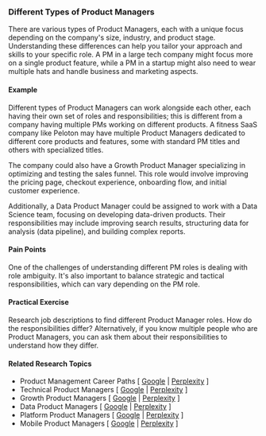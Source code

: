 ### Different Types of Product Managers

There are various types of Product Managers, each with a unique focus depending on the company's size, industry, and product stage. Understanding these differences can help you tailor your approach and skills to your specific role. A PM in a large tech company might focus more on a single product feature, while a PM in a startup might also need to wear multiple hats and handle business and marketing aspects.

#### Example

Different types of Product Managers can work alongside each other, each having their own set of roles and responsibilities; this is different from a company having multiple PMs working on different products. A fitness SaaS company like Peloton may have multiple Product Managers dedicated to different core products and features, some with standard PM titles and others with specialized titles.

The company could also have a Growth Product Manager specializing in optimizing and testing the sales funnel. This role would involve improving the pricing page, checkout experience, onboarding flow, and initial customer experience.

Additionally, a Data Product Manager could be assigned to work with a Data Science team, focusing on developing data-driven products. Their responsibilities may include improving search results, structuring data for analysis (data pipeline), and building complex reports.

#### Pain Points

One of the challenges of understanding different PM roles is dealing with role ambiguity. It's also important to balance strategic and tactical responsibilities, which can vary depending on the PM role.

#### Practical Exercise

Research job descriptions to find different Product Manager roles. How do the responsibilities differ? Alternatively, if you know multiple people who are Product Managers, you can ask them about their responsibilities to understand how they differ.

#### Related Research Topics

- Product Management Career Paths [ [Google](https://www.google.com/search?q=Product%20Management%20Career%20Paths%20in%20product%20management) | [Perplexity](https://www.perplexity.ai/?q=Product%20Management%20Career%20Paths%20in%20product%20management) ]
- Technical Product Managers [ [Google](https://www.google.com/search?q=Technical%20Product%20Managers%20in%20product%20management) | [Perplexity](https://www.perplexity.ai/?q=Technical%20Product%20Managers%20in%20product%20management) ]
- Growth Product Managers [ [Google](https://www.google.com/search?q=Growth%20Product%20Managers%20in%20product%20management) | [Perplexity](https://www.perplexity.ai/?q=Growth%20Product%20Managers%20in%20product%20management) ]
- Data Product Managers [ [Google](https://www.google.com/search?q=Data%20Product%20Managers%20in%20product%20management) | [Perplexity](https://www.perplexity.ai/?q=Data%20Product%20Managers%20in%20product%20management) ]
- Platform Product Managers [ [Google](https://www.google.com/search?q=Platform%20Product%20Managers%20in%20product%20management) | [Perplexity](https://www.perplexity.ai/?q=Platform%20Product%20Managers%20in%20product%20management) ]
- Mobile Product Managers [ [Google](https://www.google.com/search?q=Mobile%20Product%20Managers%20in%20product%20management) | [Perplexity](https://www.perplexity.ai/?q=Mobile%20Product%20Managers%20in%20product%20management) ]


